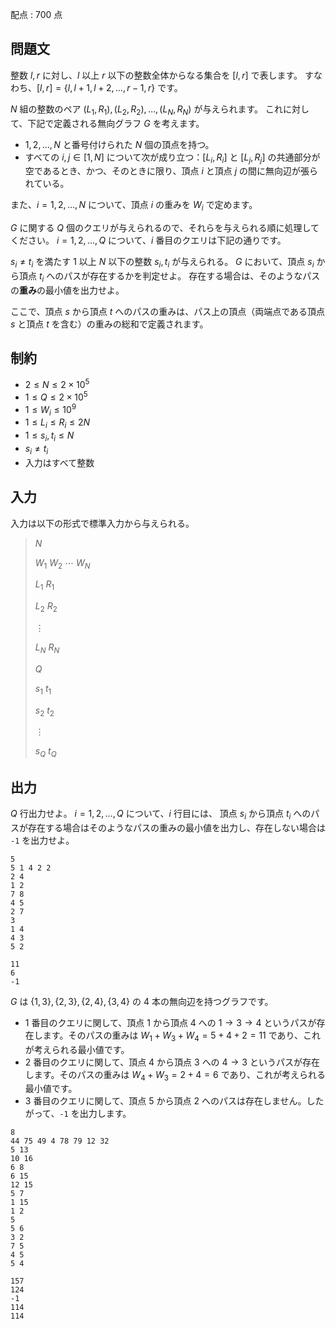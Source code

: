 配点 : $700$ 点

## 問題文

整数 $l, r$ に対し、$l$ 以上 $r$ 以下の整数全体からなる集合を $[l, r]$ で表します。
すなわち、$[l, r] = \lbrace l, l+1, l+2, \ldots, r-1, r\rbrace$ です。

$N$ 組の整数のペア $(L_1, R_1), (L_2, R_2), \ldots, (L_N, R_N)$ が与えられます。
これに対して、下記で定義される無向グラフ $G$ を考えます。

- $1, 2, \ldots, N$ と番号付けられた $N$ 個の頂点を持つ。
- すべての $i, j \in [1, N]$ について次が成り立つ：$[L_i, R_i]$ と $[L_j, R_j]$ の共通部分が空であるとき、かつ、そのときに限り、頂点 $i$ と頂点 $j$ の間に無向辺が張られている。

また、$i = 1, 2, \ldots, N$ について、頂点 $i$ の重みを $W_i$ で定めます。

$G$ に関する $Q$ 個のクエリが与えられるので、それらを与えられる順に処理してください。
$i = 1, 2, \ldots, Q$ について、$i$ 番目のクエリは下記の通りです。

$s_i \neq t_i$ を満たす $1$ 以上 $N$ 以下の整数 $s_i, t_i$ が与えられる。
$G$ において、頂点 $s_i$ から頂点 $t_i$ へのパスが存在するかを判定せよ。
存在する場合は、そのようなパスの**重み**の最小値を出力せよ。

ここで、頂点 $s$ から頂点 $t$ へのパスの重みは、パス上の頂点（両端点である頂点 $s$ と頂点 $t$ を含む）の重みの総和で定義されます。

## 制約

- $2 \leq N \leq 2 \times 10^5$
- $1 \leq Q \leq 2 \times 10^5$
- $1 \leq W_i \leq 10^9$
- $1 \leq L_i \leq R_i \leq 2N$
- $1 \leq s_i, t_i \leq N$
- $s_i \neq t_i$
- 入力はすべて整数

## 入力

入力は以下の形式で標準入力から与えられる。

> $N$
> 
> $W_1$ $W_2$ $\cdots$ $W_N$
> 
> $L_1$ $R_1$
> 
> $L_2$ $R_2$
> 
> $\vdots$
> 
> $L_N$ $R_N$
> 
> $Q$
> 
> $s_1$ $t_1$
> 
> $s_2$ $t_2$
> 
> $\vdots$
> 
> $s_Q$ $t_Q$

## 出力

$Q$ 行出力せよ。
$i = 1, 2, \ldots, Q$ について、$i$ 行目には、
頂点 $s_i$ から頂点 $t_i$ へのパスが存在する場合はそのようなパスの重みの最小値を出力し、存在しない場合は `-1` を出力せよ。

```input1
5
5 1 4 2 2
2 4
1 2
7 8
4 5
2 7
3
1 4
4 3
5 2
```

```output1
11
6
-1
```

$G$ は $\lbrace 1, 3\rbrace, \lbrace 2, 3\rbrace, \lbrace 2, 4\rbrace, \lbrace 3, 4\rbrace$ の $4$ 本の無向辺を持つグラフです。

- $1$ 番目のクエリに関して、頂点 $1$ から頂点 $4$ への $1 \to 3 \to 4$ というパスが存在します。そのパスの重みは $W_1 + W_3 + W_4 = 5 + 4 + 2 = 11$ であり、これが考えられる最小値です。
- $2$ 番目のクエリに関して、頂点 $4$ から頂点 $3$ への $4 \to 3$ というパスが存在します。そのパスの重みは $W_4 + W_3 = 2 + 4 = 6$ であり、これが考えられる最小値です。
- $3$ 番目のクエリに関して、頂点 $5$ から頂点 $2$ へのパスは存在しません。したがって、`-1` を出力します。

```input2
8
44 75 49 4 78 79 12 32
5 13
10 16
6 8
6 15
12 15
5 7
1 15
1 2
5
5 6
3 2
7 5
4 5
5 4
```

```output2
157
124
-1
114
114
```